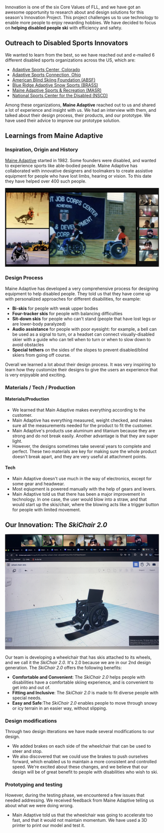 Innovation is one of the six Core Values of FLL, and we have got an awesome opportunity to research about and design solutions for this season's Innovation Project. This project challenges us to use technology to enable more people to enjoy rewarding hobbies. We have decided to focus on **helping disabled people ski** with efficiency and safety.

## Outreach to Disabled Sports Innovators

We wanted to learn from the best, so we have reached out and e-mailed 6 different disabled sports organizations across the US, which are:

* [Adaptive Sports Center, Colorado](https://www.adaptivesports.org/) 
* [Adaptive Sports Connection, Ohio](https://adaptivesportsconnection.org/)
* [American Blind Skiing Foundation (ABSF)](https://www.absf.org/)
* [Blue Ridge Adaptive Snow Sports (BRASS)](https://www.brasski.org/)
* [Maine Adaptive Sports & Recreation (MASR)](https://maineadaptive.org/)
* [National Sports Center for the Disabled (NSCD)](https://nscd.org/)

Among these organizations, **Maine Adaptive** reached out to us and shared a lot of experience and insight with us. We had an interview with them, and talked about their design process, their products, and our prototype. We have used their advice to improve our prototype solution. 

## Learnings from Maine Adaptive

### Inspiration, Origin and History

[Maine Adaptive](https://maineadaptive.org/) started in 1982. Some founders were disabled, and wanted to experience sports like able-bodied people. Maine Adaptive has collaborated with innovative designers and toolmakers to create assistive equipment for people who have lost limbs, hearing or vision. To this date they have helped over 400 such people.

![Maine Adaptive examples](Media/Images/Innovation-Project-Interview/Main-Adaptive-Example-Designs.png)

### Design Process

Maine Adaptive has developed a very comprehensive process for designing equipment to help disabled people. They told us that they have come up with personalized approaches for different disabilities, for example:

* **Bi-skis** for people with weak upper bodies
* **Four-tracker skis** for people with balancing difficulties 
* **Sit-down skis** for people who can't stand (people that have lost legs or are lower-body paralyzed)
* **Audio assistance** for people with poor eyesight: for example, a bell can be used as a signal to turn, or a headset can connect visually-disabled skier with a guide who can tell when to turn or when to slow down to avoid obstacles
* **Special tethers** on the sides of the slopes to prevent disabled/blind skiers from going off course.

Overall we learned a lot about their design process. It was very inspiring to learn how they customize their designs to give the users an experience that is very enjoyable and exciting. 

### Materials / Tech / Production

#### Materials/Production
* We learned that Main Adaptive makes everything according to the customer. 
* Main Adaptive has everything measured, weight checked, and makes sure all the measurements needed for the product to fit the customer. 
* Main Adaptive's products use aluminum  and titanium because they are strong and do not break easily. Another advantage is that they are super light.
* However, the designs sometimes take several years to complete and perfect.
These two materials are key for making sure the whole product doesn't break apart, and they are very useful at attachment points.

#### Tech
* Main Adaptive doesn't use much in the way of electronics, except for some gear and headwear. 
* Most eqiupment is powered manually with the help of gears and levers. 
* Main Adaptive told us that there has been a major improvement in technology. In one case, the user would blow into a straw, and that would start up the skis/chair, where the blowing acts like a trigger button for people with limited movement.


## Our Innovation: The *SkiChair 2.0*
![Our Wheelchair ski designs](Media/Images/Innovation-Project-Interview/Wheelchair-Ski-Design-Presentation.jpg)

Our team is developing a wheelchair that has skis attached to its wheels, and we call it the _SkiChair_ _2.0_. It's 2.0 because we are in our 2nd design generation.
The _SkiChair_ _2.0_ offers the following benefits:
* **Comfortable and Convenient**: The _SkiChair_ _2.0_ helps people with disabilities have a comfortable skiing experience, and is convenient to get into and out of.
* **Fitting and Inclusive**: The _SkiChair_ _2.0_ is made to fit diverse people with special needs.
* **Easy and Safe**:The _SkiChair_ _2.0_ enables people to move through snowy or icy terrain in an easier way, without slipping.

### Design modifications
Through two design itterations we have made several modifications to our design. 
* We added brakes on each side of the wheelchair that can be used to steer and stop. 
* We also discovered that we could use the brakes to push ourselves forward, which enabled us to maintain a more consistent and controlled speed.
We're excited about these changes, and we believe that our design will be of great benefit to people with disabilities who wish to ski. 

### Prototyping and testing
However, during the testing phase, we encountered a few issues that needed addressing. We received feedback from Maine Adaptive telling us about what we were doing wrong.
* Main Adaptive told us that the wheelchair was going to accelerate too fast, and that it would not maintain momentum.
We have used a 3D printer to print our model and test it.


